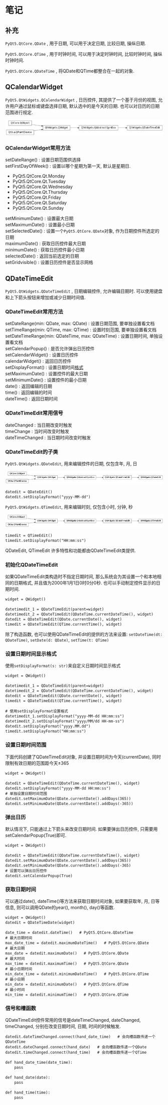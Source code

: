 # 笔记

## 补充

`PyQt5.QtCore.QDate` , 用于日期, 可以用于决定日期, 比较日期, 操纵日期.

`PyQt5.QtCore.QTime` , 用于时钟时间, 可以用于决定时钟时间, 比较时钟时间, 操纵时钟时间.

`PyQt5.QtCore.QDateTime` , 将QDate和QTime都整合在一起的对象.

## QCalendarWidget

`PyQt5.QtWidgets.QCalendarWidget` , 日历控件, 其提供了一个基于月份的视图, 允许用户通过鼠标或键盘选择日期, 默认选中的是今天的日期. 也可以对日历的日期范围进行规定.

![QDateTimeEdit](./img/8-1-QDateTimeEdit.png)

### QCalendarWidget常用方法

setDateRange() : 设置日期范围供选择  
setFirstDayOfWeek() : 设置以哪个星期为第一天, 默认是星期日.
  + PyQt5.QtCore.Qt.Monday
  + PyQt5.QtCore.Qt.Tuesday
  + PyQt5.QtCore.Qt.Wednesday
  + PyQt5.QtCore.Qt.Thursday
  + PyQt5.QtCore.Qt.Friday
  + PyQt5.QtCore.Qt.Saturday
  + PyQt5.QtCore.Qt.Sunday

setMinimumDate() : 设置最大日期  
setMaximumDate() : 设置最小日期  
setSelectedDate() : 设置一个`PyQt5.QtCore.QDate`对象, 作为日期控件所选定的日期  
maximumDate() : 获取日历控件最大日期  
minimumDate() : 获取日历控件最小日期  
selectedDate() : 返回当前选定的日期  
setGridvisible() : 设置日历控件是否显示网格

## QDateTimeEdit

`PyQt5.QtWidgets.QDateTimeEdit` , 日期编辑控件, 允许编辑日期时. 可以使用键盘和上下箭头按钮来增加或减少日期时间值. 

### QDateTimeEdit常用方法

setDateRange(min: QDate, max: QDate) : 设置日期范围, 要单独设置看文档  
setTimeRange(min: QTime, max: QTime) : 设置时刻范围, 要单独设置看文档  
setDateTimeRange(min: QDateTime, max: QDateTime) : 设置日期时间, 单独设置看文档  
setCalendarPopup() : 是否允许弹出日历控件  
setCalendarWidget() : 设置日历控件  
calendarWidget() : 返回日历控件  
setDisplayFormat() : 设置日期时间[格式](https://docs.python.org/3/library/datetime.html#strftime-and-strptime-format-codes)  
setMaximumDate() : 设置控件的最大日期  
setMinimumDate() : 设置控件的最小日期  
date() : 返回编辑的日期  
time() : 返回编辑的时间  
dateTime() : 返回日期时间  

### QDateTimeEdit常用信号

dateChanged : 当日期改变时触发  
timeChange : 当时间改变时触发  
dateTimeChanged : 当日期时间改变时触发  

### QDateTimeEdit的子类

`PyQt5.QtWidgets.QDateEdit`, 用来编辑控件的日期, 仅包含年, 月, 日

![QDateEdit](./img/8-2-QDateEdit.png)

    datedit = QDateEdit()
    datedit.setDisplayFormat("yyyy-MM-dd")

`PyQt5.QtWidgets.QTimeEdit`, 用来编辑时刻, 仅包含小时, 分钟, 秒

![QTimeEdit](./img/8-3-QTimeEdit.png)

    timedit = QTimeEdit()
    timedit.setDisplayFormat("HH:mm:ss")

QDateEdit, QTimeEdit 许多特性和功能都由QDateTimeEdit类提供.

### 初始化QDateTimeEdit

如果QDateTimeEdit类构造时不指定日期时间, 那么系统会为其设置一个和本地相同的日期格式, 并且值为2000年1月1日0时0分0秒. 也可以手动制定控件显示的日期时间.

    widget = QWidget()
    
    datetimedit_1 = QDateTimeEdit(parent=widget)
    datetimedit_2 = QDateTimeEdit(QDateTime.currentDateTime(), widget)
    datedit = QDateTimeEdit(QDate.currentDate(), widget)
    timedit = QDateTimeEdit(QTime.currentTime(), widget)

除了构造函数, 也可以使用QDateTimeEdit的提供的方法来设置: `setDateTime(dt: QDateTime)`, `setDate(d: QDate)`, `setTime(t: QTime)`

### 设置日期时间显示格式

使用`setDisplayFormat(s: str)`来自定义日期时间显示格式

    widget = QWidget()

    datetimedit_1 = QDateTimeEdit(parent=widget)
    datetimedit_2 = QDateTimeEdit(QDateTime.currentDateTime(), widget)
    datedit = QDateTimeEdit(QDate.currentDate(), widget)
    timedit = QDateTimeEdit(QTime.currentTime(), widget)

    # 使用setDisplayFormat设置格式
    datetimedit_1.setDisplayFormat("yyyy-MM-dd HH:mm:ss")
    datetimedit_2.setDisplayFormat("yyyy/MM/dd HH-mm-ss")
    datedit.setDisplayFormat("yyyy.MM.dd")
    timedit.setDisplayFormat("HH:mm:ss")

### 设置日期时间范围

下面代码创建了QDateTimeEdit对象, 并设置日期时间为今天(currentDate), 同时限制有效日期的范围距今天±365

    widget = QWidget()

    datedit = QDateTimeEdit(QDateTime.currentDateTime(), widget)
    datedit.setDisplayFormat("yyyy-MM-dd HH:mm:ss")
    # 单独设置日期时间范围
    datedit.setMaximumDate(QDate.currentDate().addDays(365))
    datedit.setMinimumDate(QDate.currentDate().addDays(-365))

### 弹出日历

默认情况下, 只能通过上下箭头来改变日期时间. 如果要弹出日历控件, 只需要用setCalendarPopup(True)即可.

    widget = QWidget()

    datedit = QDateTimeEdit(QDateTime.currentDateTime(), widget)
    datedit.setMaximumDate(QDate.currentDate().addDays(365))
    datedit.setMinimumDate(QDate.currentDate().addDays(-365)
    # 设置可以弹出日历控件
    datedit.setCalendarPopup(True)

### 获取日期时间

可以通过date(), dateTime()等方法来获取日期时间对象, 如果要获取年, 月, 日等信息, 则可以调用QDate的year(), month(), day()等函数.

    widget = QWidget()
    datedit = QDateTimeDate(widget)

    date_time = datedit.dateTime()   # PyQt5.QtCore.QDateTime
    # 最大日期时间
    max_date_time = datedit.maximumDateTime()   # PyQt5.QtCore.QDate
    # 最大日期
    max_date = datedit.maximumDate()   # PyQt5.QtCore.QDate
    # 最大时间
    max_time = datedit.maximumTime()   # PyQt5.QtCore.QDate
    # 最小日期时间
    min_date_time = datedit.minimumDateTime()   # PyQt5.QtCore.QTime
    # 最小日期
    min_date = datedit.minimumDate()   # PyQt5.QtCore.QTime
    # 最小时间
    min_time = datedit.minimumTime()   # PyQt5.QtCore.QTime

### 信号和槽函数

QDateTimeEdit控件常用的信号是dateTimeChanged, dateChanged, timeChanged, 分别在改变日期时间, 日期, 时间的时候触发.

    datedit.dateTimeChanged.connect(hand_date_time)   # 会向槽函数传递一个QDateTime
    datedit.dateChanged.connect(hand_date)   # 会向槽函数传递一个QDate
    datedit.timeChanged.connect(hand_time)   # 会向槽函数传递一个QTime

    def hand_date_time(date_time):
        pass

    def hand_date(date):
        pass

    def hand_time(time):
        pass
